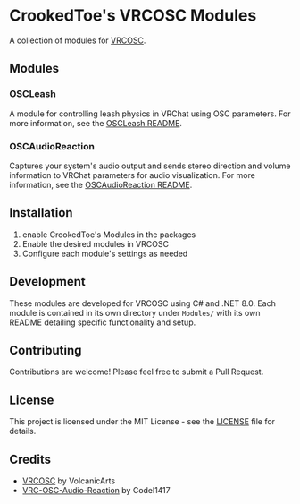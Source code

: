 # CrookedToe's VRCOSC Modules

A collection of modules for [VRCOSC](https://github.com/VolcanicArts/VRCOSC).

## Modules

### OSCLeash
A module for controlling leash physics in VRChat using OSC parameters. For more information, see the [OSCLeash README](Modules/OSCLeash/README.md).

### OSCAudioReaction
Captures your system's audio output and sends stereo direction and volume information to VRChat parameters for audio visualization. For more information, see the [OSCAudioReaction README](Modules/OSCAudioReaction/README.md).

## Installation

1. enable CrookedToe's Modules in the packages
2. Enable the desired modules in VRCOSC
3. Configure each module's settings as needed


## Development

These modules are developed for VRCOSC using C# and .NET 8.0. Each module is contained in its own directory under `Modules/` with its own README detailing specific functionality and setup.

## Contributing

Contributions are welcome! Please feel free to submit a Pull Request.

## License

This project is licensed under the MIT License - see the [LICENSE](LICENSE) file for details.

## Credits

- [VRCOSC](https://github.com/VolcanicArts/VRCOSC) by VolcanicArts
- [VRC-OSC-Audio-Reaction](https://github.com/Codel1417/VRC-OSC-Audio-Reaction) by Codel1417
